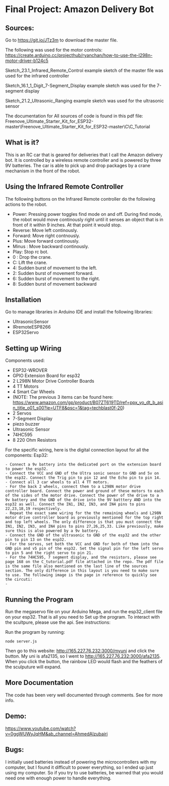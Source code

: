 # Final Project: Amazon Delivery Bot
## Sources:
Go to https://git.io/JTz3m to download the master file. 

The following was used for the motor controls: 
https://create.arduino.cc/projecthub/ryanchan/how-to-use-the-l298n-motor-driver-b124c5

Sketch_23.1_Infrared_Remote_Control example sketch of the master file was used for the infrared controller

Sketch_16.1_1_Digit_7-Segment_Display example sketch was used for the 7-segment display

Sketch_21.2_Ultrasonic_Ranging example sketch was used for the ultrasonic sensor

The documentation for All sources of code is found in this pdf file:  Freenove_Ultimate_Starter_Kit_for_ESP32-master\Freenove_Ultimate_Starter_Kit_for_ESP32-master\C\C_Tutorial

## What is it?


This is an RC car that is geared for deliveries that I call the Amazon delivery bot. It is controlled by a wireless remote controller and is powered by three 9V batteries. The car is able to pick up and drop packages by a crane mechanism in the front of the robot.


## Using the Infrared Remote Controller
The following buttons on the Infrared Remote controller do the following actions to the robot.

  - Power: Pressing power toggles find mode on and off. During find mode, the robot would move continously right until it senses an object that is in front of it within 9 inches. At that point it would stop.
  - Reverse: Move left continously.
  - Forward: Move right contnously. 
  - Plus: Move forward continously.
  - Minus : Move backward continously.
  - Play: Stop rc bot.
  - 0 : Drop the crane.
  - C: Lift the crane.
  - 4: Sudden burst of movement to the left.
  - 2: Sudden burst of movement forward.
  - 6: Sudden burst of movement to the right.
  - 8: Sudden burst of movement backward


## Installation 
Go to manage libraries in Arduino IDE and install the following libraries:

  - UltrasonicSensor
  - IRremoteESP8266  
  - ESP32Servo 


## Setting up Wiring
Components used:

  - ESP32-WROVER
  - GPIO Extension Board for esp32
  - 2  L298N Motor Drive Controller Boards
  - 4 TT Motors
  - 4 Smart Car Wheels
  -  (NOTE: The previous 3 items can be found here: https://www.amazon.com/gp/product/B07ZT619TD/ref=ppx_yo_dt_b_asin_title_o01_s00?ie=UTF8&psc=1&tag=techblast0f-20)
  -  2 Servos
  -  7-Segment Display
  -  piezo buzzer
  -  Ultrasonic Sensor
  -  74HC595
  -  8 220 Ohm Resistors
 
For the specific wiring, here is the digital connection layout for all the components:
Esp32:

    - Connect a 9v battery into the dedicated port on the extension board to power the esp32. 
    - Connect the VCC and GND of the Ultra sonic sensor to GND and 5v on the esp32. Connect the Trig pin to pin 12 and the Echo pin to pin 14.
    - Connect all 3 car wheels to all 4 TT motors. 
    - For the back 2 wheels, connect them to a L298N motor drive controller board. Connect the power and ground of these motors to each of the sides of the motor drive. Connect the power of the drive to a 9v battery and the GND of the drive into the 9V batttery AND into the esp32 as well. Connect the IN1, IN2, IN3, and IN4 pins to pins 22,23,18,19 respectively.
    - Repeat the exact same wiring for the the remaining wheels and L298N motor drive controller board as previously mentioned for the top right and top left wheels. The only difference is that you must connect the IN1, IN2, IN3, and IN4 pins to pins 27,26,25,33. Like previously, make sure this is also powered by a 9v battery. 
    - Connect the GND of the ultrasonic to GND of the esp32 and the other pin to pin 13 on the esp32. 
    - For the servos, set both the VCC and GND for both of them into the GND pin and v5 pin of the esp32. Set the signal pin for the left servo to pin 5 and the right servo to pin 21.
    - For the 74HC595, 7 segment display, and the resistors, please see page 168 on the C_tutorial.pdf file attached in the repo. The pdf file is the same file also mentioned on the last line of the sources section. The only difference in this layout is you need to make sure to use. The following image is the page in reference to quickly see the circuti:
    - 

## Running the Program

Run the megaservo file on your Arduino Mega, and run the esp32_client file on your esp32. That is all you need to Set up the program. To interact with the scultpure, please use the api. See instructions:

Run the program by running:

```
node server.js
```
Then go to this website: http://165.227.76.232:3000/myuni and click the button. My uni is afa2135, so I went to http://165.227.76.232:3000/afa2135. 
When you click the button, the rainbow LED would flash and the feathers of the sculputure will expand.

## More Documentation

The code has been very well documented through comments. See for more info. 

## Demo:
https://www.youtube.com/watch?v=0ggWUWyJqHM&ab_channel=AhmedAlzubairi

## Bugs:

I initially used batteries instead of powering the microcontrollers with my computer, but I found it difficult to power everything, so I ended up just using my computer. 
So if you try to use batteries, be warned that you would need one with enough power to handle everything.
